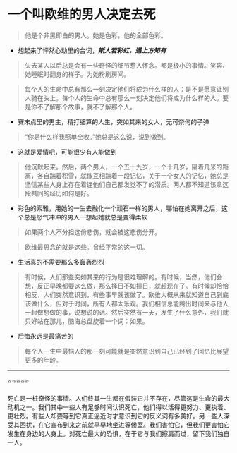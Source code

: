 # 一个叫欧维的男人决定去死

>他是个非黑即白的男人。她是色彩，他的全部色彩。

- 想起来了怦然心动里的台词，***斯人若彩虹，遇上方知有***

<blockquote>失去某人以后总是会有一些奇怪的细节惹人怀念。都是极小的事情。笑容、她睡眠时翻身的样子。为她粉刷房间。</blockquote>

>每个人的生命中总有那么一刻决定他们将成为什么样的人：是不是愿意让别人骑在头上。每个人的生命中总有那么一刻决定他们将成为什么样的人。要是你不了解那个故事，就不了解那个人。  

* 赛末点里的男主，精打细算的人生，突如其来的女人，无可奈何的子弹

>“你是什么样我照单全收。”她总是这么说，说到做到。

* 这就是爱情吧，可能很少有人能做到

>他沉默起来。然后，两个男人，一个五十九岁，一个十几岁，隔着几米的距离，各自踹着积雪，就像互相踹着一段记忆，关于一个女人的记忆，她总是坚信某些人身上存在着连他们自己都发觉不了的潜质。两人都不知道该拿这段共同的经历如何是好。

* 彩色的索雅，用她的一生去融化一个顽石一样的男人，哪怕在她离开之后，这个总是怒气冲冲的男人一想起她就总是变得柔软

<blockquote>如果两个人不分担这份悲伤，就会被这悲伤分开。</blockquote>

>欧维最思念的就是这些。曾经平常的这一切。

* 生活真的不需要那么多轰轰烈烈

>有时候，人们那些突如其来的行为是很难理解的。有时候，当然，他们会想，反正早晚都要这么做，那么择日不如撞日，就趁现在了。有时候却恰恰相反，人们突然意识到，有些事早就该做了。欧维大概从来就知道自己到底该做什么，但对于时间，所有人都太乐观。我们相信总能腾出时间来与他人一起做想做的事，说想说的话。然后突然有一天，发生了什么意外，我们就只好站在那儿，脑海总盘旋着一个词：如果。

* 后悔永远是最痛苦的

>每个人一生中最恼人的那一刻可能就是突然意识到自己已经到了回忆比展望更多的年龄。

---
⭐⭐⭐⭐⭐

死亡是一桩奇怪的事情。人们终其一生都在假装它并不存在，尽管这是生命的最大动机之一。我们其中一些人有足够时间认识死亡，他们得以活得更努力、更执着、更壮烈。有些人却要等到它真正逼近时才意识到它的反义词有多美好。另一些人深受其困扰，在它宣布到来之前就早早地坐进等候室。我们害怕它，但我们更害怕它发生在身边的人身上。对死亡最大的恐惧，在于它与我们擦肩而过，留下我们独自一人。